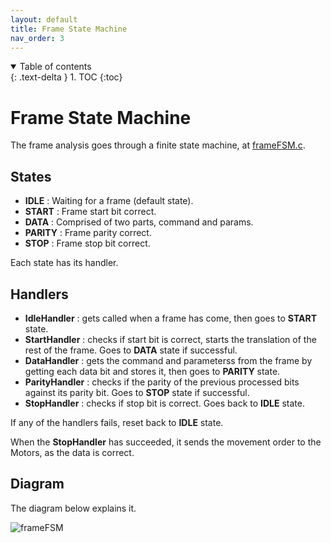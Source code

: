 ```yaml
---
layout: default
title: Frame State Machine
nav_order: 3
---
```


<details open markdown="block">
  <summary>
    Table of contents
  </summary>
  {: .text-delta }
1. TOC
{:toc}
</details>

# Frame State Machine

The frame analysis goes through a finite state machine, at [frameFSM.c](https://github.com/DemonicTricycle/DemonicTricycle-ELECH309/blob/main/frameFSM.c).

## States

- **IDLE** : Waiting for a frame (default state).
- **START** : Frame start bit correct.
- **DATA** : Comprised of two parts, command and params.
- **PARITY** : Frame parity correct.
- **STOP** : Frame stop bit correct.

Each state has its handler.

## Handlers

- **IdleHandler** : gets called when a frame has come, then goes to **START** state.
- **StartHandler** : checks if start bit is correct, starts the translation of the rest of the frame. Goes to **DATA** state if successful.
- **DataHandler** : gets the command and parameterss from the frame by getting each data bit and stores it, then goes to **PARITY** state.
- **ParityHandler** : checks if the parity of the previous processed bits against its parity bit. Goes to **STOP** state if successful.
- **StopHandler** : checks if stop bit is correct. Goes back to **IDLE** state.

If any of the handlers fails, reset back to **IDLE** state.

When the **StopHandler** has succeeded, it sends the movement order to the Motors, as the data is correct.

## Diagram

The diagram below explains it.

![frameFSM](https://user-images.githubusercontent.com/23436953/228499998-c585aa1c-0b6d-4191-b98c-7868d508650c.svg)


